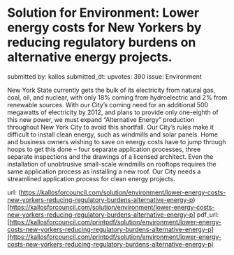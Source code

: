 # Solution for Environment: Lower energy costs for New Yorkers by reducing regulatory burdens on alternative energy projects. #

submitted by: kallos
submitted_dt: 
upvotes: 390
issue: Environment

New York State currently gets the bulk of its electricity from natural gas, coal, oil, and nuclear, with only 18% coming from hydroelectric and 2% from renewable sources. With our City’s coming need for an additional 500 megawatts of electricity by 2012, and plans to provide only one-eighth of this new power, we must expand “Alternative Energy” production throughout New York City to avoid this shortfall. Our City’s rules make it difficult to install clean energy, such as windmills and solar panels. Home and business owners wishing to save on energy costs have to jump through hoops to get this done – four separate application processes, three separate inspections and the drawings of a licensed architect. Even the installation of unobtrusive small-scale windmills on rooftops requires the same application process as installing a new roof. Our City needs a streamlined application process for clean energy projects.

url: (https://kallosforcouncil.com/solution/environment/lower-energy-costs-new-yorkers-reducing-regulatory-burdens-alternative-energy-p)[https://kallosforcouncil.com/solution/environment/lower-energy-costs-new-yorkers-reducing-regulatory-burdens-alternative-energy-p]
pdf_url: [https://kallosforcouncil.com/printpdf/solution/environment/lower-energy-costs-new-yorkers-reducing-regulatory-burdens-alternative-energy-p](https://kallosforcouncil.com/printpdf/solution/environment/lower-energy-costs-new-yorkers-reducing-regulatory-burdens-alternative-energy-p)